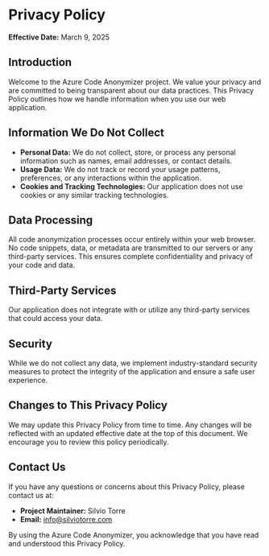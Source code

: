 # Privacy Policy

**Effective Date:** March 9, 2025

## Introduction

Welcome to the Azure Code Anonymizer project. We value your privacy and are committed to being transparent about our data practices. This Privacy Policy outlines how we handle information when you use our web application.

## Information We Do Not Collect

- **Personal Data:** We do not collect, store, or process any personal information such as names, email addresses, or contact details.
- **Usage Data:** We do not track or record your usage patterns, preferences, or any interactions within the application.
- **Cookies and Tracking Technologies:** Our application does not use cookies or any similar tracking technologies.

## Data Processing

All code anonymization processes occur entirely within your web browser. No code snippets, data, or metadata are transmitted to our servers or any third-party services. This ensures complete confidentiality and privacy of your code and data.

## Third-Party Services

Our application does not integrate with or utilize any third-party services that could access your data.

## Security

While we do not collect any data, we implement industry-standard security measures to protect the integrity of the application and ensure a safe user experience.

## Changes to This Privacy Policy

We may update this Privacy Policy from time to time. Any changes will be reflected with an updated effective date at the top of this document. We encourage you to review this policy periodically.

## Contact Us

If you have any questions or concerns about this Privacy Policy, please contact us at:

- **Project Maintainer:** Silvio Torre
- **Email:** [info@silviotorre.com](info@silviotorre.com)

By using the Azure Code Anonymizer, you acknowledge that you have read and understood this Privacy Policy.
